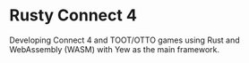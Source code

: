# Rusty Connect 4

Developing Connect 4 and TOOT/OTTO games using Rust and WebAssembly (WASM) with Yew as the main framework.
